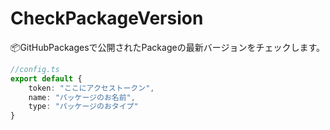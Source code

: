 # CheckPackageVersion

📦GitHubPackagesで公開されたPackageの最新バージョンをチェックします。

```typescript
//config.ts
export default {
    token: "ここにアクセストークン",
    name: "パッケージのお名前",
    type: "パッケージのおタイプ"
}
```
